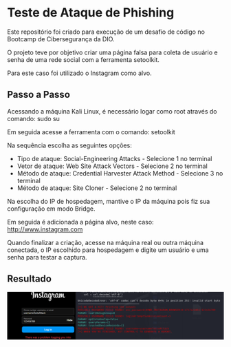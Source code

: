 # Teste de Ataque de Phishing

Este repositório foi criado para execução de um desafio de código no Bootcamp de Cibersegurança da DIO.

O projeto teve por objetivo criar uma página falsa para coleta de usuário e senha de uma rede social com a ferramenta setoolkit. 

Para este caso foi utilizado o Instagram como alvo.

## Passo a Passo

Acessando a máquina Kali Linux, é necessário logar como root através do comando: sudo su

Em seguida acesse a ferramenta com o comando: setoolkit

Na sequência escolha as seguintes opções:

- Tipo de ataque: Social-Engineering Attacks - Selecione 1 no terminal
- Vetor de ataque: Web Site Attack Vectors - Selecione 2 no terminal
- Método de ataque: Credential Harvester Attack Method - Selecione 3 no terminal
- Método de ataque: Site Cloner - Selecione 2 no terminal

Na escolha do IP de hospedagem, mantive o IP da máquina pois fiz sua configuração em modo Bridge.

Em seguida é adicionada a página alvo, neste caso: http://www.instagram.com

Quando finalizar a criação, acesse na máquina real ou outra máquina conectada, o IP escolhido para hospedagem e digite um usuário e uma senha para testar a captura.

## Resultado

![Alt text](./resultCredentials.png "Optional title")

